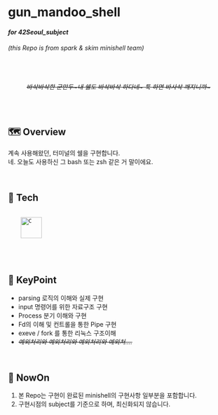 # gun_mandoo_shell
#### _for 42Seoul_subject_


###### (this Repo is from spark &amp; skim minishell team)




<br/>
  
  <div align="center">
  
  ###### ~~_바삭바삭한 군만두\~내 쉘도 바삭바삭 하다네\~ 툭 하면 바사삭 깨지니까\~_~~

  </div>
</div>



<br/>


## 🗺️ Overview

계속 사용해왔던, 터미널의 쉘을 구현합니다. <br/> 네. 오늘도 사용하신 그 bash 또는 zsh 같은 거 말이에요.
<br/>

<br/>


## 🧰 Tech

<code>
    <img src="https://img.shields.io/badge/C-00599C?style=for-the-badge&logo=c&logoColor=white" height="48" alt="C"/>
</code>
  
<br/>
<br/>
<br/>



## 🔑 KeyPoint

- parsing 로직의 이해와 실제 구현
- input 명령어를 위한 자료구조 구현
- Process 분기 이해와 구현
- Fd의 이해 및 컨트롤을 통한 Pipe 구현
- exeve / fork 를 통한 리눅스 구조이해
- ~~_예외처리와 예외처리와 예외처리와 예외처...._~~

<br/>


## 🚩 NowOn

1. 본 Repo는 구현이 완료된 minishell의 구현사항 일부분을 포함합니다.
2. 구현시점의 subject를 기준으로 하며, 최신화되지 않습니다.
